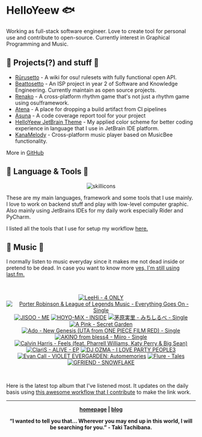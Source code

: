 # HelloYeew 🐟

Working as full-stack software engineer. Love to create tool for personal use and contribute to open-source. Currently interest in Graphical Programming and Music.

<!-- <p align=center>
    <img src=https://helloyeew.dev/home.webp style="border-radius: 8px" alt="HelloYeew" />
</p> -->


## 📄 Projects(?) and stuff 📄

- [Rūrusetto](https://rulesets.info/) - A wiki for osu! rulesets with fully functional open API.
- [Beattosetto](https://beatsets.info/) - An ISP project in year 2 of Software and Knowledge Engineering. Currently maintain as open source projects.
- [Renako](https://github.com/HelloYeew/renako) - A cross-platform rhythm game that's not just a rhythm game using osu!framework.
- [Atena](https://github.com/HelloYeew/atena) - A place for dropping a build artifact from CI pipelines
- [Asuna](https://github.com/HelloYeew/asuna) - A code coverage report tool for your project
- [HelloYeew JetBrain Theme](https://plugins.jetbrains.com/plugin/22883-helloyeew-theme) - My applied color scheme for better coding experience in language that I use in JetBrain IDE platform.
- [KanaMelody](https://github.com/HelloYeew/kana-melody) - Cross-platform music player based on MusicBee functionality.

More in [GitHub](https://github.com/HelloYeew?tab=repositories)

## 📇 Language & Tools 📇

<p align=center>
<img src=https://skillicons.dev/icons?i=cs,dotnet,python,django,java,js,ts,html,css,tailwind,prisma,nestjs,express,astro,svelte,php,docker,rider,pycharm,webstorm,idea,vscode,figma alt="skillicons" />
</p>

These are my main languages, framework and some tools that I use mainly. I love to work on backend stuff and play with low-level computer graphic. Also mainly using JetBrains IDEs for my daily work especially Rider and PyCharm.

I listed all the tools that I use for setup my workflow <a href="https://github.com/HelloYeew/workflow-setup">here.</a>

## 🎵 Music 🎵

I normally listen to music everyday since it makes me not dead inside or pretend to be dead. In case you want to know more <a href="https://www.last.fm/user/HelloYeew">yes, I'm still using last.fm.
  
<br>

<!-- lastfm -->
<p align="center"><a href="https://www.last.fm/music/LeeHi/4+ONLY"><img src="https://lastfm.freetls.fastly.net/i/u/64s/655875346b507ca00c33e2a72ca788e7.png" title="LeeHi - 4 ONLY"></a> <a href="https://www.last.fm/music/Porter+Robinson+&+League+of+Legends+Music/Everything+Goes+On+-+Single"><img src="https://lastfm.freetls.fastly.net/i/u/64s/1ef499846debcb06403cffeaec9a592e.jpg" title="Porter Robinson & League of Legends Music - Everything Goes On - Single"></a> <a href="https://www.last.fm/music/JISOO/ME"><img src="https://lastfm.freetls.fastly.net/i/u/64s/64203b204e3b210f2cc15902ce687e6c.jpg" title="JISOO - ME"></a> <a href="https://www.last.fm/music/HOYO-MiX/INSIDE"><img src="https://lastfm.freetls.fastly.net/i/u/64s/1d1842f08fd660fcaa77245a4fdadb9a.png" title="HOYO-MiX - INSIDE"></a> <a href="https://www.last.fm/music/%E8%8C%85%E5%8E%9F%E5%AE%9F%E9%87%8C/%E3%81%BF%E3%81%A1%E3%81%97%E3%82%8B%E3%81%B9+-+Single"><img src="https://lastfm.freetls.fastly.net/i/u/64s/c403af81191cc9177cb3675f4ba03e37.jpg" title="茅原実里 - みちしるべ - Single"></a> <a href="https://www.last.fm/music/A+Pink/Secret+Garden"><img src="https://lastfm.freetls.fastly.net/i/u/64s/39fbbdbe174351815c3624c06edc38c5.jpg" title="A Pink - Secret Garden"></a> <a href="https://www.last.fm/music/Ado/New+Genesis+(UTA+from+ONE+PIECE+FILM+RED)+-+Single"><img src="https://lastfm.freetls.fastly.net/i/u/64s/2fd1141f043e3d5bedf0a8daf10b31b8.jpg" title="Ado - New Genesis (UTA from ONE PIECE FILM RED) - Single"></a> <a href="https://www.last.fm/music/AKINO+from+bless4/Miiro+-+Single"><img src="https://lastfm.freetls.fastly.net/i/u/64s/dd0565772381a5b9470828ea77d6c92e.jpg" title="AKINO from bless4 - Miiro - Single"></a> <a href="https://www.last.fm/music/Calvin+Harris/Feels+(feat.+Pharrell+Williams,+Katy+Perry+&+Big+Sean)"><img src="https://lastfm.freetls.fastly.net/i/u/64s/cf676045cf9b6691a8411187150facac.jpg" title="Calvin Harris - Feels (feat. Pharrell Williams, Katy Perry & Big Sean)"></a> <a href="https://www.last.fm/music/ClariS/ALIVE+-+EP"><img src="https://lastfm.freetls.fastly.net/i/u/64s/9142a501ca67b4fdcb0aa400c6eeac39.jpg" title="ClariS - ALIVE - EP"></a> <a href="https://www.last.fm/music/DJ+OZMA/I+LOVE+PARTY+PEOPLE3"><img src="https://lastfm.freetls.fastly.net/i/u/64s/b22fafec08264e79a3adf02f7e72fcb5.jpg" title="DJ OZMA - I LOVE PARTY PEOPLE3"></a> <a href="https://www.last.fm/music/Evan+Call/VIOLET+EVERGARDEN:+Automemories"><img src="https://lastfm.freetls.fastly.net/i/u/64s/70b99cf8332ede3541f115c5e6c3a873.png" title="Evan Call - VIOLET EVERGARDEN: Automemories"></a> <a href="https://www.last.fm/music/Flure/Tales"><img src="https://lastfm.freetls.fastly.net/i/u/64s/c7b933e23bdd475da41de15fe6e9b940.jpg" title="Flure - Tales"></a> <a href="https://www.last.fm/music/GFRIEND/SNOWFLAKE"><img src="https://lastfm.freetls.fastly.net/i/u/64s/9ffbce2da8e9de35c687e0f9caf3134b.jpg" title="GFRIEND - SNOWFLAKE"></a> </p>

<br>

Here is the latest top album that I've listened most. It updates on the daily basis using <a href="https://github.com/melipass/lastfm-to-markdown/">this awesome workflow that I contribute</a> to make the link work.

---

<p align="center"><b><a href="https://helloyeew.dev">homepage</a> | <b><a href="https://helloyeew.dev/blog">blog</a></p>

<p align="center">“I wanted to tell you that… Wherever you may end up in this world, I will be searching for you.” - Taki Tachibana.</p>

